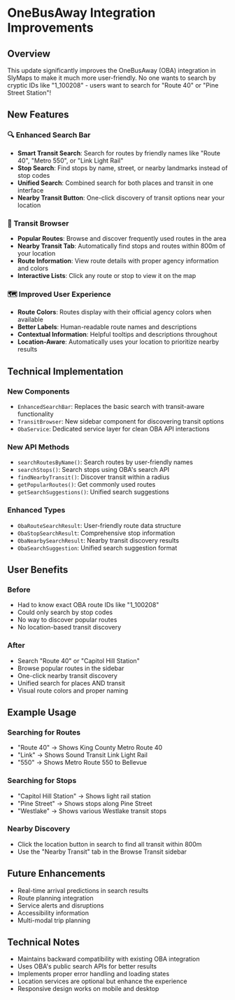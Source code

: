 # OneBusAway Integration Improvements

## Overview

This update significantly improves the OneBusAway (OBA) integration in SlyMaps to make it much more user-friendly. No one wants to search by cryptic IDs like "1_100208" - users want to search for "Route 40" or "Pine Street Station"!

## New Features

### 🔍 Enhanced Search Bar
- **Smart Transit Search**: Search for routes by friendly names like "Route 40", "Metro 550", or "Link Light Rail"
- **Stop Search**: Find stops by name, street, or nearby landmarks instead of stop codes
- **Unified Search**: Combined search for both places and transit in one interface
- **Nearby Transit Button**: One-click discovery of transit options near your location

### 🚌 Transit Browser
- **Popular Routes**: Browse and discover frequently used routes in the area
- **Nearby Transit Tab**: Automatically find stops and routes within 800m of your location
- **Route Information**: View route details with proper agency information and colors
- **Interactive Lists**: Click any route or stop to view it on the map

### 🗺️ Improved User Experience
- **Route Colors**: Routes display with their official agency colors when available
- **Better Labels**: Human-readable route names and descriptions
- **Contextual Information**: Helpful tooltips and descriptions throughout
- **Location-Aware**: Automatically uses your location to prioritize nearby results

## Technical Implementation

### New Components
- `EnhancedSearchBar`: Replaces the basic search with transit-aware functionality
- `TransitBrowser`: New sidebar component for discovering transit options
- `ObaService`: Dedicated service layer for clean OBA API interactions

### New API Methods
- `searchRoutesByName()`: Search routes by user-friendly names
- `searchStops()`: Search stops using OBA's search API
- `findNearbyTransit()`: Discover transit within a radius
- `getPopularRoutes()`: Get commonly used routes
- `getSearchSuggestions()`: Unified search suggestions

### Enhanced Types
- `ObaRouteSearchResult`: User-friendly route data structure
- `ObaStopSearchResult`: Comprehensive stop information
- `ObaNearbySearchResult`: Nearby transit discovery results
- `ObaSearchSuggestion`: Unified search suggestion format

## User Benefits

### Before
- Had to know exact OBA route IDs like "1_100208"
- Could only search by stop codes
- No way to discover popular routes
- No location-based transit discovery

### After
- Search "Route 40" or "Capitol Hill Station"
- Browse popular routes in the sidebar
- One-click nearby transit discovery
- Unified search for places AND transit
- Visual route colors and proper naming

## Example Usage

### Searching for Routes
- "Route 40" → Shows King County Metro Route 40
- "Link" → Shows Sound Transit Link Light Rail
- "550" → Shows Metro Route 550 to Bellevue

### Searching for Stops
- "Capitol Hill Station" → Shows light rail station
- "Pine Street" → Shows stops along Pine Street
- "Westlake" → Shows various Westlake transit stops

### Nearby Discovery
- Click the location button in search to find all transit within 800m
- Use the "Nearby Transit" tab in the Browse Transit sidebar

## Future Enhancements

- Real-time arrival predictions in search results
- Route planning integration
- Service alerts and disruptions
- Accessibility information
- Multi-modal trip planning

## Technical Notes

- Maintains backward compatibility with existing OBA integration
- Uses OBA's public search APIs for better results
- Implements proper error handling and loading states
- Location services are optional but enhance the experience
- Responsive design works on mobile and desktop 